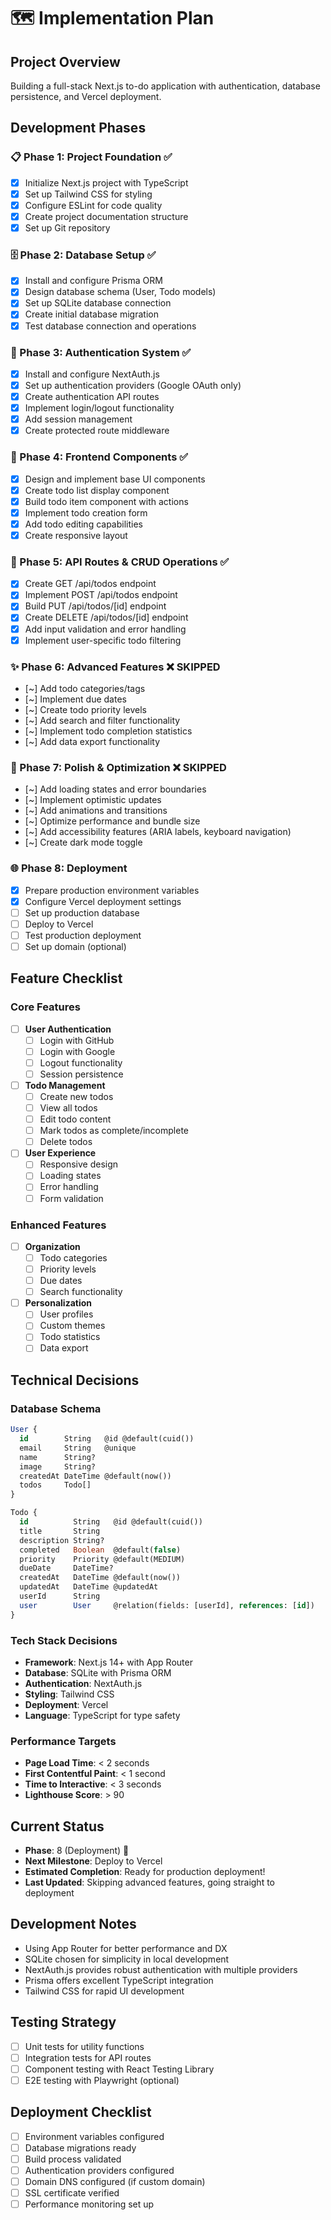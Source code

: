 # 🗺️ Implementation Plan

## Project Overview
Building a full-stack Next.js to-do application with authentication, database persistence, and Vercel deployment.

## Development Phases

### 📋 Phase 1: Project Foundation ✅
- [x] Initialize Next.js project with TypeScript
- [x] Set up Tailwind CSS for styling
- [x] Configure ESLint for code quality
- [x] Create project documentation structure
- [x] Set up Git repository

### 🗄️ Phase 2: Database Setup ✅
- [x] Install and configure Prisma ORM
- [x] Design database schema (User, Todo models)
- [x] Set up SQLite database connection
- [x] Create initial database migration
- [x] Test database connection and operations

### 🔐 Phase 3: Authentication System ✅
- [x] Install and configure NextAuth.js
- [x] Set up authentication providers (Google OAuth only)
- [x] Create authentication API routes
- [x] Implement login/logout functionality
- [x] Add session management
- [x] Create protected route middleware

### 🎨 Phase 4: Frontend Components ✅
- [x] Design and implement base UI components
- [x] Create todo list display component
- [x] Build todo item component with actions
- [x] Implement todo creation form
- [x] Add todo editing capabilities
- [x] Create responsive layout

### 🚀 Phase 5: API Routes & CRUD Operations ✅
- [x] Create GET /api/todos endpoint
- [x] Implement POST /api/todos endpoint
- [x] Build PUT /api/todos/[id] endpoint
- [x] Create DELETE /api/todos/[id] endpoint
- [x] Add input validation and error handling
- [x] Implement user-specific todo filtering

### ✨ Phase 6: Advanced Features ❌ SKIPPED
- [~] Add todo categories/tags
- [~] Implement due dates
- [~] Create todo priority levels
- [~] Add search and filter functionality
- [~] Implement todo completion statistics
- [~] Add data export functionality

### 🎯 Phase 7: Polish & Optimization ❌ SKIPPED
- [~] Add loading states and error boundaries
- [~] Implement optimistic updates
- [~] Add animations and transitions
- [~] Optimize performance and bundle size
- [~] Add accessibility features (ARIA labels, keyboard navigation)
- [~] Create dark mode toggle

### 🌐 Phase 8: Deployment
- [x] Prepare production environment variables
- [x] Configure Vercel deployment settings
- [ ] Set up production database
- [ ] Deploy to Vercel
- [ ] Test production deployment
- [ ] Set up domain (optional)

## Feature Checklist

### Core Features
- [ ] **User Authentication**
  - [ ] Login with GitHub
  - [ ] Login with Google
  - [ ] Logout functionality
  - [ ] Session persistence
  
- [ ] **Todo Management**
  - [ ] Create new todos
  - [ ] View all todos
  - [ ] Edit todo content
  - [ ] Mark todos as complete/incomplete
  - [ ] Delete todos
  
- [ ] **User Experience**
  - [ ] Responsive design
  - [ ] Loading states
  - [ ] Error handling
  - [ ] Form validation

### Enhanced Features
- [ ] **Organization**
  - [ ] Todo categories
  - [ ] Priority levels
  - [ ] Due dates
  - [ ] Search functionality
  
- [ ] **Personalization**
  - [ ] User profiles
  - [ ] Custom themes
  - [ ] Todo statistics
  - [ ] Data export

## Technical Decisions

### Database Schema
```sql
User {
  id        String   @id @default(cuid())
  email     String   @unique
  name      String?
  image     String?
  createdAt DateTime @default(now())
  todos     Todo[]
}

Todo {
  id          String   @id @default(cuid())
  title       String
  description String?
  completed   Boolean  @default(false)
  priority    Priority @default(MEDIUM)
  dueDate     DateTime?
  createdAt   DateTime @default(now())
  updatedAt   DateTime @updatedAt
  userId      String
  user        User     @relation(fields: [userId], references: [id])
}
```

### Tech Stack Decisions
- **Framework**: Next.js 14+ with App Router
- **Database**: SQLite with Prisma ORM
- **Authentication**: NextAuth.js
- **Styling**: Tailwind CSS
- **Deployment**: Vercel
- **Language**: TypeScript for type safety

### Performance Targets
- **Page Load Time**: < 2 seconds
- **First Contentful Paint**: < 1 second
- **Time to Interactive**: < 3 seconds
- **Lighthouse Score**: > 90

## Current Status
- **Phase**: 8 (Deployment) 🚀
- **Next Milestone**: Deploy to Vercel
- **Estimated Completion**: Ready for production deployment!
- **Last Updated**: Skipping advanced features, going straight to deployment

## Development Notes
- Using App Router for better performance and DX
- SQLite chosen for simplicity in local development
- NextAuth.js provides robust authentication with multiple providers
- Prisma offers excellent TypeScript integration
- Tailwind CSS for rapid UI development

## Testing Strategy
- [ ] Unit tests for utility functions
- [ ] Integration tests for API routes
- [ ] Component testing with React Testing Library
- [ ] E2E testing with Playwright (optional)

## Deployment Checklist
- [ ] Environment variables configured
- [ ] Database migrations ready
- [ ] Build process validated
- [ ] Authentication providers configured
- [ ] Domain DNS configured (if custom domain)
- [ ] SSL certificate verified
- [ ] Performance monitoring set up 